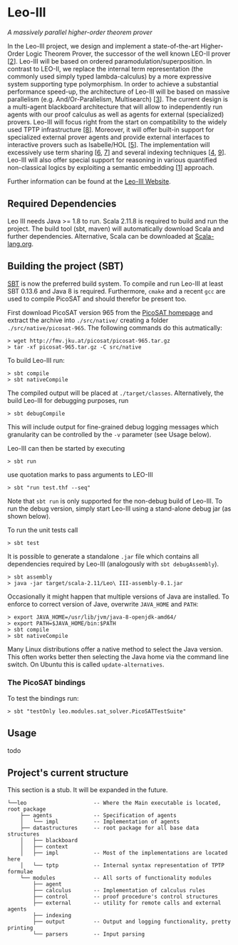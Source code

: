 Leo-III
=======
*A massively parallel higher-order theorem prover*

In the Leo-III project, we
design and implement a state-of-the-art Higher-Order
Logic Theorem Prover, the successor of the well known
LEO-II prover [[2](http://dx.doi.org/10.1007/978-3-540-71070-7_14)]. Leo-III will be based on ordered
paramodulation/superposition.
In contrast to LEO-II, we replace the internal term representation
(the commonly used simply typed lambda-calculus)
by a more expressive system supporting type polymorphism.
In order to achieve a substantial performance speed-up,
the architecture of Leo-III will be based on massive parallelism
(e.g. And/Or-Parallelism, Multisearch) [[3](http://dx.doi.org/10.1023/A:1018932114059)]. The
current design is a multi-agent blackboard architecture
that will allow to independently run agents with our proof
calculus as well as agents for external (specialized) provers.
Leo-III will focus right from the start on compatibility to
the widely used TPTP infrastructure [[8](http://dx.doi.org/10.1007/s10817-009-9143-8)]. Moreover, it
will offer built-in support for specialized external prover
agents and provide external interfaces to interactive provers
such as Isabelle/HOL [[5](http://dx.doi.org/10.1007/3-540-45949-9)]. The implementation will excessively
use term sharing [[6](http://dl.acm.org/citation.cfm?id=1218621), [7](http://dl.acm.org/citation.cfm?id=1218620)] and several indexing techniques
[[4](dx.doi.org/10.1007/3-540-45744-5_19), [9](dx.doi.org/10.1007/978-3-540-71070-7_14)]. Leo-III will also offer special support for
reasoning in various quantified non-classical logics by exploiting
a semantic embedding [[1](dx.doi.org/10.5220/0004324803460351)] approach.

Further information can be found at the [Leo-III Website](http://page.mi.fu-berlin.de/lex/leo3/).


Required Dependencies
----------------

Leo III needs Java >= 1.8 to run.
Scala 2.11.8 is required to build and run the project.
The build tool (sbt, maven) will automatically download Scala and further dependencies.
Alternative, Scala can be downloaded at [Scala-lang.org](http://scala-lang.org/download/).

Building the project (SBT)
----------------

[SBT](http://www.scala-sbt.org/) is now the preferred
build system. To compile and run Leo-III at least SBT 0.13.6
and Java 8 is required. Furthermore, `cmake` and a recent `gcc`
are used to compile PicoSAT and should therefor be present too.

First download PicoSAT version 965 from the
[PicoSAT homepage](http://fmv.jku.at/picosat/) and
extract the archive into `./src/native/` creating a folder
`./src/native/picosat-965`. The following commands do this autmatically:

    > wget http://fmv.jku.at/picosat/picosat-965.tar.gz
    > tar -xf picosat-965.tar.gz -C src/native
    
To build Leo-III run:

    > sbt compile
    > sbt nativeCompile
    
The compiled output will be placed at `./target/classes`.
Alternatively, the build Leo-III for debugging purposes, run

    > sbt debugCompile
    
This will include output for fine-grained debug logging messages which granularity
can be controlled by the `-v` parameter (see Usage below).

Leo-III can then be started by executing

    > sbt run

use quotation marks to pass arguments to LEO-III

    > sbt "run test.thf --seq"
    
Note that `sbt run` is only supported for the non-debug build of Leo-III. To run
the debug version, simply start Leo-III using a stand-alone debug jar (as shown below).

To run the unit tests call

    > sbt test

It is possible to generate a standalone `.jar` file which
contains all dependencies required by Leo-III (analogously
with `sbt debugAssembly`).

    > sbt assembly
    > java -jar target/scala-2.11/Leo\ III-assembly-0.1.jar

Occasionally it might happen that multiple versions of Java are
installed. To enforce to correct version of Jave, overwrite
`JAVA_HOME` and `PATH`:

    > export JAVA_HOME=/usr/lib/jvm/java-8-openjdk-amd64/
    > export PATH=$JAVA_HOME/bin:$PATH
    > sbt compile
    > sbt nativeCompile

Many Linux distributions offer a native method to select the
Java version. This often works better then selecting the Java
home via the command line switch. On Ubuntu this is called
`update-alternatives`.

### The PicoSAT bindings

To test the bindings run:

    > sbt "testOnly leo.modules.sat_solver.PicoSATTestSuite"


Usage
----------------
todo



Project's current structure
--------------

This section is a stub. It will be expanded in the future.

```
└──leo                     -- Where the Main executable is located, root package
    ├── agents             -- Specification of agents
    │   └── impl           -- Implementation of agents
    ├── datastructures     -- root package for all base data structures
    │   ├── blackboard
    │   ├── context
    │   ├── impl           -- Most of the implementations are located here
    │   └── tptp           -- Internal syntax representation of TPTP formulae
    └── modules            -- All sorts of functionality modules
        ├── agent
        ├── calculus       -- Implementation of calculus rules
        ├── control        -- proof procedure's control structures
        ├── external       -- utility for remote calls and external agents
        ├── indexing
        ├── output         -- Output and logging functionality, pretty printing
        └── parsers        -- Input parsing
```
